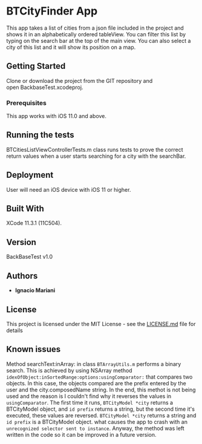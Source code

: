 # BTCityFinder App

This app takes a list of cities from a json file included in the project and shows it in an alphabetically ordered tableView. You can filter this list by typing on the search bar at the top of the main view. You can also select a city of this list and it will show its position on a map.

## Getting Started

Clone or download the project from the GIT repository and open BackbaseTest.xcodeproj.

### Prerequisites

This app works with iOS 11.0 and above.

## Running the tests

BTCitiesListViewControllerTests.m class runs tests to prove the correct return values when a user starts searching for a city with the searchBar. 

## Deployment

User will need an iOS device with iOS 11 or higher.

## Built With

XCode 11.3.1 (11C504).

## Version

BackBaseTest v1.0

## Authors

* **Ignacio Mariani**

## License

This project is licensed under the MIT License - see the [LICENSE.md](LICENSE.md) file for details

## Known issues

Method searchText:inArray: in class `BTArrayUtils.m` performs a binary search. This is achieved by using NSArray method `idexOfObject:inSortedRange:options:usingComparator:` that compares two objects. In this case, the objects compared are the prefix entered by the user and the city.composedName string. In the end, this methot is not being used and the reason is I couldn't find why it reverses the values in `usingComparator`. The first time it runs, `BTCityModel *city` returns a BTCityModel object, and `id prefix` returns a string, but the second time it's executed, these values are reversed. `BTCityModel *city` returns a string and `id prefix` is a BTCityModel object. what causes the app to crash with an `unrecognized selector sent to instance`.
Anyway, the method was left written in the code so it can be improved in a future version.

